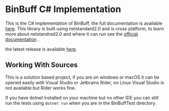 # BinBuff C# Implementation

This is the C# implementation of BinBuff, the full documentation is available [here](https://github.com/Zshoham/BinBuff/docs).
This library is built using netstandard2.0 and is cross platform, to learn more about netstandrad2.0 and where it can run see the [official documentation](https://docs.microsoft.com/en-us/dotnet/standard/net-standard) .

the latest release is available [here](https://github.com/Zshoham/BinBuff/releases).

## Working With Sources 

This is a solution based project, if you are on windows or macOS it can be opened easily with Visual Studio or Jetbrains Rider, on Linux Visual Studio is not available but Rider works fine. 

If you have dotnet installed on your machine but no other IDE you can still run the tests using `dotnet run` when you are in the BinBuffTest directory.